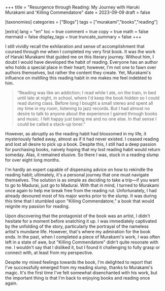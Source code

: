 +++
title = "Resurgence through Reading: My Journey with Haruki Murakami and 'Killing Commendatore"
date = 2023-09-09
draft = false 

[taxonomies]
categories = ["Blogs"]
tags = ["murakami","books","reading"]

[extra]
lang = "en"
toc = true
comment = true
copy = true
math = false
mermaid = false
display_tags = true
truncate_summary = false
+++

I still vividly recall the exhilaration and sense of accomplishment that coursed through me when I completed my very first book. It was the work of Haruki Murakami that guided me on this literary journey. Without him, I doubt I would have developed the habit of reading. Everyone has an author who holds a special place in their heart; however, I'm not one to fawn over authors themselves, but rather the content they create. Yet, Murakami's influence on instilling this reading habit in me makes me feel indebted to him.

<blockquote>
“Reading was like an addiction; I read while I ate, on the train, in bed until late at night, in school, where I'd keep the book hidden so I could read during class. Before long I bought a small stereo and spent all my time in my room, listening to jazz records. But I had almost no desire to talk to anyone about the experience I gained through books and music. I felt happy just being me and no one else. In that sense I could be called a stack-up loner.”
</blockquote>
However, as abruptly as the reading habit had blossomed in my life, it mysteriously faded away, almost as if it had never existed. I ceased reading and lost all desire to pick up a book. Despite this, I still had a deep passion for purchasing books, naively hoping that my lost reading habit would return someday. Alas, it remained elusive. So there I was, stuck in a reading slump for over eight long months.

I'm hardly an expert capable of dispensing advice on how to rekindle the reading habit; ultimately, it's a personal journey that one must navigate themselves. The solution is as simple as deciding to take a trip—if you want to go to Madurai, just go to Madurai. With that in mind, I turned to Murakami once again to help me break free from the reading rut. Unfortunately, I had already devoured most of his major works prior to the slump. It was during this time that I stumbled upon "Killing Commendatore," a book that would reignite my passion for reading.

Upon discovering that the protagonist of the book was an artist, I didn't hesitate for a moment before snatching it up. I was immediately captivated by the unfolding of the story, particularly the portrayal of the nameless artist's mundane life. However, that's where my admiration for the book ends. In the past, when I completed a piece of Murakami's work, I was often left in a state of awe, but "Killing Commendatore" didn't quite resonate with me. I wouldn't say that I disliked it, but I found it challenging to fully grasp or connect with, at least from my perspective.

Despite my mixed feelings towards the book, I'm delighted to report that I've successfully emerged from my reading slump, thanks to Murakami's magic. It's the first time I've felt somewhat disenchanted with his work, but the important thing is that I'm back to enjoying books and reading once again.
